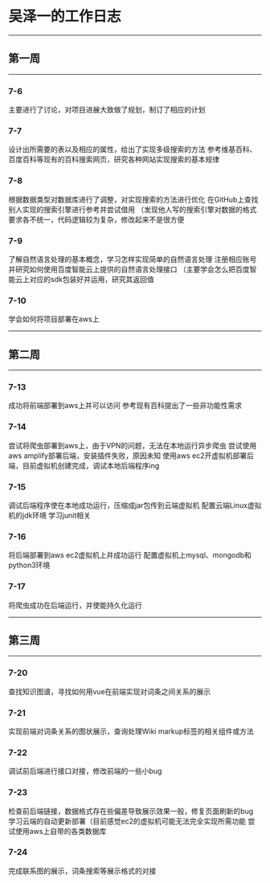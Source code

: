 # 吴泽一的工作日志
---
## 第一周
---
### 7-6
主要进行了讨论，对项目进展大致做了规划，制订了相应的计划
### 7-7	
设计出所需要的表以及相应的属性，给出了实现多级搜索的方法
参考维基百科、百度百科等现有的百科搜索网页，研究各种网站实现搜索的基本规律
### 7-8	
根据数据类型对数据库进行了调整，对实现搜索的方法进行优化
	在GitHub上查找别人实现的搜索引擎进行参考并尝试借用
	（发现他人写的搜索引擎对数据的格式要求各不统一，代码逻辑较为复杂，修改起来不是很方便
### 7-9	
了解自然语言处理的基本概念，学习怎样实现简单的自然语言处理
	注册相应账号并研究如何使用百度智能云上提供的自然语言处理接口
	（主要学会怎么把百度智能云上对应的sdk包装好并运用，研究其返回值
### 7-10	
学会如何将项目部署在aws上

---
## 第二周
---
### 7-13
成功将前端部署到aws上并可以访问
参考现有百科提出了一些非功能性需求
### 7-14
尝试将爬虫部署到aws上，由于VPN的问题，无法在本地运行异步爬虫
尝试使用aws amplify部署后端，安装插件失败，原因未知
使用aws ec2开虚拟机部署后端，目前虚拟机创建完成，调试本地后端程序ing
### 7-15
调试后端程序使在本地成功运行，压缩成jar包传到云端虚拟机
配置云端Linux虚拟机的jdk环境
学习junit相关
### 7-16
将后端部署到aws ec2虚拟机上并成功运行
配置虚拟机上mysql、mongodb和python3环境
### 7-17
将爬虫成功在后端运行，并使能持久化运行

---
## 第三周
---
### 7-20
查找知识图谱，寻找如何用vue在前端实现对词条之间关系的展示
### 7-21
实现前端对词条关系的图状展示，查询处理Wiki markup标签的相关组件或方法
### 7-22
调试前后端进行接口对接，修改前端的一些小bug
### 7-23
检查前后端链接，数据格式存在些偏差导致展示效果一般，修复页面刷新的bug
学习云端的自动更新部署（目前感觉ec2的虚拟机可能无法完全实现所需功能
尝试使用aws上自带的各类数据库
### 7-24
完成联系图的展示，词条搜索等展示格式的对接
